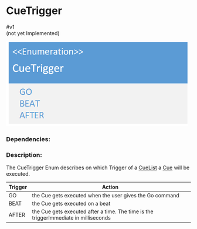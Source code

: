 # CueTrigger
\#v1  
(not yet Implemented)  

![CueTrigger](./assets/CueTrigger_v1.png)

### Dependencies:  

### Description:
The CueTrigger Enum describes on which Trigger of a [CueList](./Cuelist.md) a [Cue](./Cue.md) will be executed.

|Trigger|Action|
|--|--|
|GO|the Cue gets executed when the user gives the Go command|
|BEAT|the Cue gets executed on a beat|
|AFTER|the Cue gets executed after a time. The time is the triggerImmediate in milliseconds|
